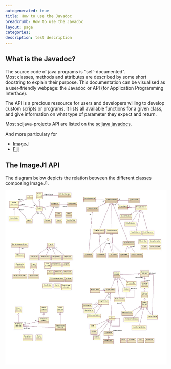 ```yaml
---
autogenerated: true
title: How to use the Javadoc
breadcrumb: How to use the Javadoc
layout: page
categories: 
description: test description
---
```


What is the Javadoc?
--------------------

The source code of java programs is "self-documented".  
Most classes, methods and attributes are described by some short docstring to explain their purpose. This documentation can be visualised as a user-friendly webpage: the Javadoc or API (for Application Programming Interface).

The API is a precious ressource for users and developers willing to develop custom scripts or programs. It lists all available functions for a given class, and give information on what type of parameter they expect and return.

Most scijava-projects API are listed on the [scijava javadocs](https://javadoc.scijava.org).

And more particulary for

-   [ImageJ](https://imagej.nih.gov/ij/developer/api/overview-summary.html)
-   [Fiji](https://javadoc.scijava.org/Fiji/)

The ImageJ1 API
---------------

The diagram below depicts the relation between the different classes composing ImageJ1.

<img src="/media/ImageJ1-API-diagram.jpg" width="1100"/>
